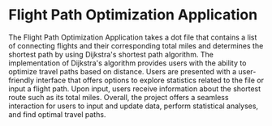 # Flight Path Optimization Application
The Flight Path Optimization Application takes a dot file that contains a list of connecting flights and their corresponding total miles and determines the shortest path by using Dijkstra's shortest path algorithm. The implementation of Dijkstra's algorithm provides users with the ability to optimize travel paths based on distance. Users are presented with a user-friendly interface that offers options to explore statistics related to the file or input a flight path. Upon input, users receive information about the shortest route such as its total miles. Overall, the project offers a seamless interaction for users to input and update data, perform statistical analyses, and find optimal travel paths.
